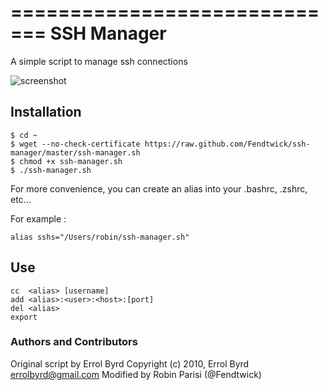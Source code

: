 =============================
SSH Manager
=============================

A simple script to manage ssh connections

![screenshot](https://github.com/Fendtwick/ssh-manager/raw/master/screenshot.png)

## Installation

    $ cd ~
    $ wget --no-check-certificate https://raw.github.com/Fendtwick/ssh-manager/master/ssh-manager.sh
    $ chmod +x ssh-manager.sh
    $ ./ssh-manager.sh
    
For more convenience, you can create an alias into your .bashrc, .zshrc, etc...

For example :

    alias sshs="/Users/robin/ssh-manager.sh"

## Use

    cc  <alias> [username]                          
    add <alias>:<user>:<host>:[port]                 
    del <alias>                                      
    export                                           

### Authors and Contributors

Original script by Errol Byrd
Copyright (c) 2010, Errol Byrd <errolbyrd@gmail.com>
Modified by Robin Parisi (@Fendtwick)
